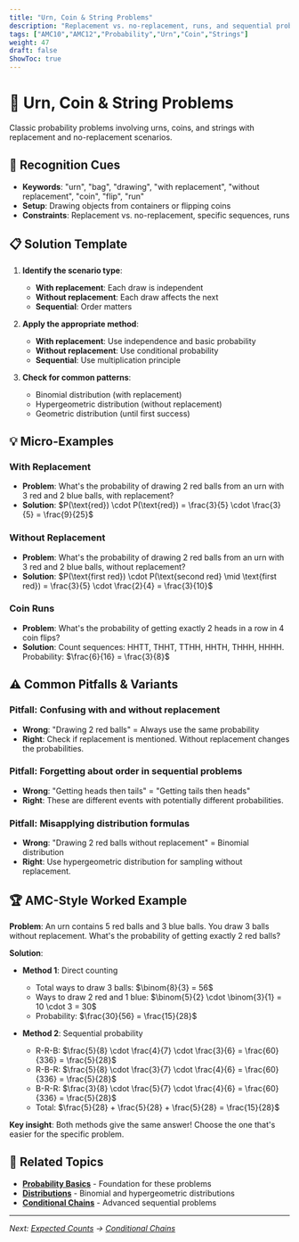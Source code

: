 ```yaml
---
title: "Urn, Coin & String Problems"
description: "Replacement vs. no-replacement, runs, and sequential probability problems."
tags: ["AMC10","AMC12","Probability","Urn","Coin","Strings"]
weight: 47
draft: false
ShowToc: true
---
```


# 🎲 Urn, Coin & String Problems

Classic probability problems involving urns, coins, and strings with replacement and no-replacement scenarios.

## 🎯 Recognition Cues

- **Keywords**: "urn", "bag", "drawing", "with replacement", "without replacement", "coin", "flip", "run"
- **Setup**: Drawing objects from containers or flipping coins
- **Constraints**: Replacement vs. no-replacement, specific sequences, runs

## 📋 Solution Template

1. **Identify the scenario type**:
   - **With replacement**: Each draw is independent
   - **Without replacement**: Each draw affects the next
   - **Sequential**: Order matters

2. **Apply the appropriate method**:
   - **With replacement**: Use independence and basic probability
   - **Without replacement**: Use conditional probability
   - **Sequential**: Use multiplication principle

3. **Check for common patterns**:
   - Binomial distribution (with replacement)
   - Hypergeometric distribution (without replacement)
   - Geometric distribution (until first success)

## 💡 Micro-Examples

### With Replacement
- **Problem**: What's the probability of drawing 2 red balls from an urn with 3 red and 2 blue balls, with replacement?
- **Solution**: $P(\text{red}) \cdot P(\text{red}) = \frac{3}{5} \cdot \frac{3}{5} = \frac{9}{25}$

### Without Replacement
- **Problem**: What's the probability of drawing 2 red balls from an urn with 3 red and 2 blue balls, without replacement?
- **Solution**: $P(\text{first red}) \cdot P(\text{second red} \mid \text{first red}) = \frac{3}{5} \cdot \frac{2}{4} = \frac{3}{10}$

### Coin Runs
- **Problem**: What's the probability of getting exactly 2 heads in a row in 4 coin flips?
- **Solution**: Count sequences: HHTT, THHT, TTHH, HHTH, THHH, HHHH. Probability: $\frac{6}{16} = \frac{3}{8}$

## ⚠️ Common Pitfalls & Variants

### **Pitfall**: Confusing with and without replacement
- **Wrong**: "Drawing 2 red balls" = Always use the same probability
- **Right**: Check if replacement is mentioned. Without replacement changes the probabilities.

### **Pitfall**: Forgetting about order in sequential problems
- **Wrong**: "Getting heads then tails" = "Getting tails then heads"
- **Right**: These are different events with potentially different probabilities.

### **Pitfall**: Misapplying distribution formulas
- **Wrong**: "Drawing 2 red balls without replacement" = Binomial distribution
- **Right**: Use hypergeometric distribution for sampling without replacement.

## 🏆 AMC-Style Worked Example

**Problem**: An urn contains 5 red balls and 3 blue balls. You draw 3 balls without replacement. What's the probability of getting exactly 2 red balls?

**Solution**:
- **Method 1**: Direct counting
  - Total ways to draw 3 balls: $\binom{8}{3} = 56$
  - Ways to draw 2 red and 1 blue: $\binom{5}{2} \cdot \binom{3}{1} = 10 \cdot 3 = 30$
  - Probability: $\frac{30}{56} = \frac{15}{28}$

- **Method 2**: Sequential probability
  - R-R-B: $\frac{5}{8} \cdot \frac{4}{7} \cdot \frac{3}{6} = \frac{60}{336} = \frac{5}{28}$
  - R-B-R: $\frac{5}{8} \cdot \frac{3}{7} \cdot \frac{4}{6} = \frac{60}{336} = \frac{5}{28}$
  - B-R-R: $\frac{3}{8} \cdot \frac{5}{7} \cdot \frac{4}{6} = \frac{60}{336} = \frac{5}{28}$
  - Total: $\frac{5}{28} + \frac{5}{28} + \frac{5}{28} = \frac{15}{28}$

**Key insight**: Both methods give the same answer! Choose the one that's easier for the specific problem.

## 🔗 Related Topics

- **[Probability Basics](02-topics/probability-basics)** - Foundation for these problems
- **[Distributions](02-topics/distributions)** - Binomial and hypergeometric distributions
- **[Conditional Chains](conditional-chains)** - Advanced sequential problems

---

*Next: [Expected Counts](expected-counts) → [Conditional Chains](conditional-chains)*
